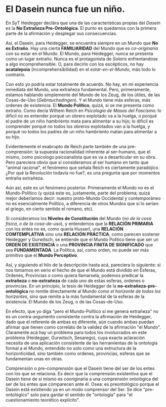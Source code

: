 # El Dasein nunca fue un niño. 

En SyT Heidegger declára que una de las características propias del _Dasein_ es la __No Extrañeza Pre-Ontológica__. El punto es quedarnos con la primera parte de la afirmación y desplegar sus consecuencias. 

Así, el Dasein, para Heidegger, se encuentra siempre en un Mundo que __No es Extraño__. Hay una cierta __FAMILIARIDAD__ del Mundo que es _co-originaria_ con su estar en el Mundo. El Mundo, para Heidegger, nunca se presenta como un lugar extraño. Nunca es el protagonista de _Solaris_ enfrentandose a algo incomprehensible. O, para decirlo con los escépticos, no hay __acatalepsia__ (incomprehensibilidad) en el _estar-en-el-Mundo_, más todo lo contrarío. 

Con esto yo podría estar totalmente de acuerdo. No hay, en mi experiencia inmediata del Mundo, una extrañeza fundamental. Pero, primeramente, estamos hablando simplemente del Mundo de los Zeug, de los útiles, de las Cosas-de-Uso (_Gebrauchsdingen_). Y el Mundo tiene más esferas, más ordenes de existencia. El __Mundo Político__, quizá, si se me presenta como extraño. Como decía Wilhem Reich en _Psicología de Masas del Fascismo_: lo dificil no es entender porqué un obrero explotado va a la huelga, o porqué el padre de un niño hambriento mata para alimentar a su hijo; lo dificil es comprender porqué no todos los obreros explotados van a la huelga, y porqué no todos los padres de un niño hambriento matan para alimentar a su hijo. 

Evidentemente el exabrupto de Reich parte también de una pre-comprensión: la supuesta racionalidad inherente al ser-humano, que el mismo, como psicologo psicoanalista que es va a desartícular en su obra. Pero pareciera obvio que si consideramos al ser humano en tanto que "animal racional", el fenómeno que señala Reich es ciertamente paradójico. ¿Por qué la Revolución todavía no fue?, es una pregunta que por momentos entraña extrañeza.

Aún así, este es un fenómeno posterior. Primeramente el Mundo no es el Mundo-Político (y quizá este es, justamente, parte del problema; quizá mejor deberíamos decir: nuestro proto-Mundo Occidental y contemporáneo no es esencialmente Político, a diferencia de otros Mundos que sí lo serían: el griego, en cierto sentido el romano, etc). 

Si consideramos los __Niveles de Constitución__ del Mundo (_no de la cosa física, o de la cosa-de-uso_), y entendemos que la __RELACIÓN PRIMARIA__ con los entes no es, como quería Husserl, una __RELACIÓN COMTEMPLATIVA__ sino una __RELACIÓN PRÁCTICA__, como parecen sostener Heidegger y Gurwitsch, se entiende que el Mundo Político tiene que ser un __ORDEN DE EXISTENCIA__ o una __PROVINCIA FINITA DE SIGNIFICADO__ que sea __FUNDAMENTADA__. La Política, así, como orden, no puede ser más primitivo que el __Mundo Perceptivo__. 

Así, y siguiendo el hilo de la descripción hasta acá, pareciera lo siguiente: si nos tomamos en serio el hecho de que el Mundo está dividido en Esferas, Ordenes, Provincias o como quiera llamarsela, podemos predicar la __extrañeza__ o __no-extrañeza__ de cada uno de estas esferas, ordenes o provincias. En un principio, la tesis de Heidegger de la __no-extrañeza-pre-ontológica__ no remite directamente al Mundo como _el horizonte de todos los horizontes_, sino que remite a la más fundamental de la esferas de la existencia: El Mundo de los Zeug, o de las Cosas-de-Uso.

En efecto, que yo diga "pero el Mundo-Político sí me genera extrañeza" no es un contra-argumento consistente contra la afirmación de Heidegger, dado que el referente de ambas es diferente, aún cuando ambas puedan afirmar que tienen como correlato de la validez de la afirmación "el Mundo". Claramente acá hay un problema para todos los involucrados en este problema (Heidegger, Gurwitsch, Sesarego), cuya exacta aclaración necesita de una aplicación consistente de las herramientas de la ontología formal a el Mundo, entendido no solo como una extructura de la horizonticidad, sino también como ordenes, provincias, esferas que se fundamentan unas en otras.

Comprensión o pre-comprensión que el Dasein tiene del ser de los entes con los que se relaciona. Es decir que la comprensión existentiva que el Dasein tiene de sí mismo es cooriginaria a una comprensión ontológica del ser de los entes que comparecen ante él. Osea: es preontológico porque el Dasein está existiendo ya en un modo comprensor del Ser. Se dice "pre-ontológico" solo para gardar el sentido de "ontología" para "el cuestionamiento teorético explícito". 
